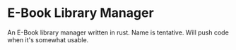 # E-Book Library Manager

An E-Book library manager written in rust. Name is tentative. Will push code when it's somewhat usable.
